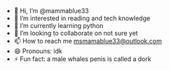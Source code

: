 - 👋 Hi, I’m @mammablue33
- 👀 I’m interested in reading and tech knowledge
- 🌱 I’m currently learning python
- 💞️ I’m looking to collaborate on not sure yet
- 📫 How to reach me msmamablue33@outlook.com
- 😄 Pronouns: idk
- ⚡ Fun fact: a male whales penis is called a dork

<!---
mammablue33/mammablue33 is a ✨ special ✨ repository because its `README.md` (this file) appears on your GitHub profile.
You can click the Preview link to take a look at your changes.
--->
